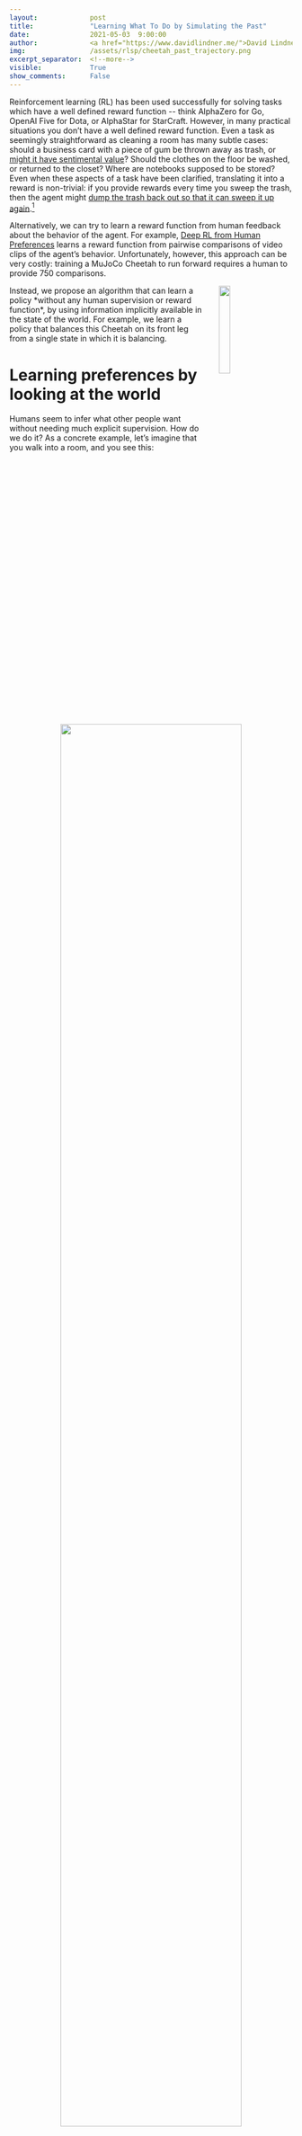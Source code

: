 ```yaml
---
layout:             post
title:              "Learning What To Do by Simulating the Past"
date:               2021-05-03  9:00:00
author:             <a href="https://www.davidlindner.me/">David Lindner</a>, <a href="https://rohinshah.com/">Rohin Shah</a>
img:                /assets/rlsp/cheetah_past_trajectory.png
excerpt_separator:  <!--more-->
visible:            True
show_comments:      False
---
```


<!-- Make colors work the same as in LaTeX -->
<script type="text/x-mathjax-config">
  MathJax.Hub.Config({ TeX: { extensions: ["color.js"] }});
</script>

<!-- twitter -->
<meta name="twitter:title" content="Learning What To Do by Simulating the Past">
<meta name="twitter:card" content="summary_large_image">
<meta name="twitter:image" content="https://bair.berkeley.edu/static/blog/example_post/image1.png">

<meta name="keywords" content="reinforcement learning, reward learning, imitation learning">
<meta name="description" content="The BAIR Blog">
<meta name="author" content="David Lindner, Rohin Shah">

Reinforcement learning (RL) has been used successfully for solving tasks which
have a well defined reward function -- think AlphaZero for Go, OpenAI Five for
Dota, or AlphaStar for StarCraft. However, in many practical situations you
don’t have a well defined reward function. Even a task as seemingly
straightforward as cleaning a room has many subtle cases: should a business
card with a piece of gum be thrown away as trash, or [might it have sentimental
value][1]? Should the clothes on the floor be washed, or returned to the
closet?  Where are notebooks supposed to be stored? Even when these aspects of
a task have been clarified, translating it into a reward is non-trivial: if you
provide rewards every time you sweep the trash, then the agent might [dump the
trash back out so that it can sweep it up again][2].[^podcast]

Alternatively, we can try to learn a reward function from human feedback about
the behavior of the agent. For example, [Deep RL from Human Preferences][3]
learns a reward function from pairwise comparisons of video clips of the
agent’s behavior. Unfortunately, however, this approach can be very costly:
training a MuJoCo Cheetah to run forward requires a human to provide 750
comparisons.

<img src="https://bair.berkeley.edu/static/blog/rlsp/cheetah_balancing_deep_rlsp.gif" width="20%" hspace="30" align="right">
Instead, we propose an algorithm that can learn a policy *without any human
supervision or reward function*, by using information implicitly available in
the state of the world. For example, we learn a policy that balances this
Cheetah on its front leg from a single state in which it is balancing.

<!--more-->

# Learning preferences by looking at the world

Humans seem to infer what other people want without needing much explicit
supervision. How do we do it? As a concrete example, let’s imagine that you
walk into a room, and you see this:

<p style="text-align:center;">
<img src="https://bair.berkeley.edu/static/blog/rlsp/cards.png" width="80%">
<br>
</p>

You’re probably going to immediately be a lot more careful, to ensure you don’t
knock down the elaborate house of cards.[^knock] But how exactly did you know
that you *shouldn’t* knock it down? Presumably you’ve never encountered a
situation like this before, so it can’t be past experience. Nor can it be
“built-in priors” from evolution -- our hunter-gatherer ancestors did not
routinely find giant houses of cards while foraging. No, the reason you know it
should not be knocked down is that *someone* has clearly put in a lot of effort
into making this house of cards -- it certainly didn’t build itself -- and they
wouldn’t have done so unless they really cared about it.

[Preferences Implicit in the State of the World][4] develops an algorithm,
*Reward Learning by Simulating the Past* (RLSP), that does this sort of
reasoning, allowing an agent to infer human preferences *without explicit
feedback*. As an example, consider the room environment below:

<p style="text-align:center;">
<img src="https://bair.berkeley.edu/static/blog/rlsp/rlsp.gif" width="80%">
<br>
</p>

When the robot is deployed, Alice asks it to navigate to the purple door. If we
were to encode this as a reward function that only rewards the robot while it
is at the purple door, the robot would take the shortest path to the purple
door, knocking over and breaking the vase – since no one said it shouldn’t do
that. The robot is perfectly aware that its plan causes it to break the vase,
but by default it doesn’t realize that it *shouldn’t* break the vase.

RLSP can instead infer that the vase should not be broken. At a high level, it
effectively considers all the ways that the past could have been, checks which
ones are consistent with the observed state, and infers a reward function based
on the result. If Alice didn’t care about whether the vase was broken, she
would have probably broken it some time in the past. If she *wanted* the vase
broken, she definitely would have broken it some time in the past. So the only
consistent explanation is that Alice cared about the vase being intact. In
contrast, we would observe the same state regardless of Alice’s preferences
about carpets, and so RLSP does not infer anything about those preferences.

<img src="https://bair.berkeley.edu/static/blog/rlsp/purple_cheetah.png" width="20%" hspace="30" align="right">
Unfortunately, this approach requires reasoning about all possible pasts, which
is intractable in even moderate environments. Prior work has only tested the
idea in very simple gridworld environments. What would it take to scale this
idea up to bigger, continuous environments, where we don’t have full knowledge
of the environment dynamics? Intuitively, it should still be possible to make
such inferences. Consider for example this Cheetah that is balancing on its
front leg. Just as before, we can reason that there are very few behaviors that
end up with the Cheetah in this particular state, and so the Cheetah “prefers”
to be balancing on one leg.

In [our latest paper presented at ICLR 2021][5], we introduce *Deep
Reward Learning by Simulating the Past (Deep RLSP)*, an extension of the RLSP
algorithm that can be scaled up to tasks like the balancing Cheetah task.

# Simulating the past

The key difficulty for scaling up RLSP to bigger environments is in how to
reason about “what must have happened in the past”. To address this, we
*sample* likely past trajectories, instead of enumerating all possible past
trajectories. In the case of the balancing Cheetah, we can infer that the
Cheetah must have followed a trajectory similar to the one shown here:

<p style="text-align:center;">
<img src="https://bair.berkeley.edu/static/blog/rlsp/cheetah_past_trajectory.png" width="90%">
<br>
</p>

Model-based RL algorithms often simulate the future by rolling out a policy
$\pi(a_t \mid s_t)$ to choose actions and an environment dynamics model
$\mathcal{T}(s_{t+1} \mid s_t, a_t)$ to predict future states. Similarly, we
simulate the past by rolling out an inverse policy $\pi^{-1}(a_t \mid s_{t+1})$
that predicts which action $a_t$ the user took that resulted in the state
$s_{t+1}$, and an inverse environment dynamics model $\mathcal{T}^{-1}(s_t \mid
s_{t+1}, a_t)$ that predicts the state $s_t$ from which the chosen action $a_t$
would have led to $s_{t+1}$. By alternating between predicting past actions,
and predicting past states from which those actions were taken, we can simulate
trajectories arbitrarily far into the past.

Before we get into the details of how we train these models, let’s first
understand how we’re going to use the trained models to infer preferences from
an observed state $s_0$.

# The Deep RLSP gradient estimator

The RLSP algorithm uses gradient ascent to continuously update a linear reward
function to explain an observed state $s_0$. To scale this idea up we make two
key changes to their approach: (1) we learn a feature representation of each
state, and model the reward function as linear in these features, and (2) we
approximate the RLSP gradient by sampling likely past trajectories instead of
enumerating all possible past trajectories. See our paper for a detailed
discussion of the derivation.

This results in the Deep RLSP gradient estimator that aims to maximize the
likelihood of an observed state $s_0$ under a reward function defined with a
parameter vector $\theta$:

<span style="text-align:center;">
$$\displaystyle \nabla_{\theta} \ln p(s_0 \mid \theta) = {\color{Blue}\mathop{\mathbb{E}}\limits_{\tau_{-T:-1}~\sim~\langle s_0, \pi^{-1}, \mathcal{T}^{-1} \rangle}} \left[ {\color{ForestGreen}\left( \sum_{t=-T}^{0} \phi(s_t) \right)}  - {\color{Brown}\mathop{\mathbb{E}}\limits_{\tau'~\sim~\langle s_{-T}, \pi, \mathcal{T} \rangle}} \left[ {\color{Red}\left( \sum_{t=-T}^{0} \phi(s'_t) \right)} \right] \right]$$
</span>

<!-- Alternative image of equation
<p style="text-align:center;">
<img src="https://bair.berkeley.edu/static/blog/rlsp/rlsp_gradient.png" width="100%">
<br>
</p>
-->

Intuitively the gradient is computed in three steps: First, we <b><font color="#102694">simulate backwards</font></b>
to determine what <b><font color="#129F57">must have happened</font></b> before $s_0$. Second, we <b><font color="#772206">simulate forwards</font></b> to determine <b><font color="#FF2E17">what the current policy (which is optimized for $\theta$) does</font></b>. Third, we compute
the difference of the backward and forward trajectories. This gradient changes
the reward parameter $\theta$ such that it rewards the features observed in the
backward trajectories, and punishes the features observed in the forward
trajectories. As a result, when the reward is reoptimized, the new policy will
tend to create trajectories that are less like the forward trajectories and
more like the backward trajectories.

In other words, the gradient encourages a reward function such that the
backward trajectories (what must have been done in the past) and forward
trajectories (what an agent would do using the current reward) are *consistent*
with each other. Once the trajectories are consistent, the gradient becomes
zero, and we have learned a reward function that is likely to cause the
observed state $s_0$.

The core of our algorithm is to perform gradient ascent using this gradient.
However, we need access to $\phi$, $\pi^{-1}$, $\mathcal{T}^{-1}$, $\pi$, and
$\mathcal{T}$ to compute the gradient. We learn these models from an initial
dataset $\mathcal{D}$ of environment interactions. Note that $\mathcal{D}$ need
not involve any human input: in our experiments, we use rollouts of a random
policy to produce $\mathcal{D}$. We can then learn the necessary models as
follows:

1. The feature function $\phi$ can be trained by applying any self-supervised representation learning technique to $\mathcal{D}$. We use a Variational Autoencoder (VAE) in our experiments.
2. The forward policy $\pi$ is trained using deep RL. We use Soft-Actor-Critic (SAC) in our experiments.
3. The forward environment dynamics $\mathcal{T}$ do not need to be learned, as we have access to a simulator for the environment.
4. The inverse policy $\pi^{-1}$ is trained using supervised learning on $(s, a, s’)$ transitions collected when executing $\pi$.
5. The inverse environment dynamics $\mathcal{T}^{-1}$ is trained using supervised learning on $(s, a, s’)$ transitions in $\mathcal{D}$.

# Deep RLSP in MuJoCo

To test our algorithm, we applied it to tasks in the MuJoCo simulator. These
environments are commonly used to benchmark RL algorithms, and a typical task
would be to make simulated robots walk.

To evaluate Deep RLSP, we use RL to train policies that walk, run or hop
forward, and then sample a single state from these policies. Deep RLSP must
then use just that state to infer that it is supposed to make the simulated
robot walk forward. Note that this task is a little easier than it sounds
because the state information in MuJoCo not only contains joint positions, but
also velocities, so a single state also provides some information about how the
robot is moving.

Our experiments show that this works reasonably well. We tested it primarily
for a Cheetah robot and a Hopper robot, and in both cases it did in fact learn
to move forward. Of course, the learned policies don’t perform worse as well as
policies that are directly trained on the true reward function.

But the whole point of Deep RLSP is to learn in situations where we *don’t*
have a reward. So, as a more interesting test case, we used Deep RLSP to
imitate behaviors from a single state that are hard to explicitly specify in a
reward function. We generated a set of “skills” using an unsupervised skill
discovery algorithm called [DADS][8], including the balancing skill that we saw
earlier.  Again, we sampled a single state or a small number of states, and
checked whether Deep RLSP would learn to mimic the skill.

Since we don’t have access to a true reward function for “balancing”, we do not
have an obvious way to quantitatively evaluate the performance of Deep RLSP. We
instead looked at [videos of the learned policies][6] and judged them
qualitatively. For example, here is the original balancing Cheetah, alongside
the behavior learned by Deep RLSP using a single input state:

<p style="text-align:center;">
<img src="https://bair.berkeley.edu/static/blog/rlsp/cheetah_balancing_original.gif" hspace="10" height="230">
<img src="https://bair.berkeley.edu/static/blog/rlsp/sampled_state.png" hspace="10" height="230">
<img src="https://bair.berkeley.edu/static/blog/rlsp/cheetah_balancing_deep_rlsp.gif" hspace="10" height="230">
<br>
<i>
From left to right: <b>Original policy</b>, <b>Sampled state</b>, and <b>Deep RLSP policy</b>.
</i>
</p>

The behavior isn’t perfect -- you can see that the head sometimes touches the
ground, and it doesn’t seem particularly *good* at balancing -- but it has
clearly learned the broad outline of what should be done.

# Looking forward

While our initial evaluation of Deep RLSP is promising, there is much remaining
work for learning preferences from the state of the world.

The main requirement for Deep RLSP to work well is to learn good models of the
inverse environment dynamics and inverse policy, and a good feature function.
In the MuJoCo environments we relied on simple representation learning for the
feature function and supervised learning for the models. This approach is
unlikely to work for much bigger environments or real-world robotics
applications. However, we are optimistic that advances in model-based RL can
directly be applied to this problem.

A second open question is how to learn preferences from the state of the world
in a multiagent setting. Typically the state will be optimized by one or more
*humans*, and we want a different *robot* to learn these preferences. Deep RLSP
currently learns the human’s reward and policy, but ultimately we want to use
that to inform the robot’s behavior. In our experiments, the “human” and
“robot” were the same, and so we could directly use the inferred policy as our
robot policy, but obviously this will not be the case in a realistic
application.

Finally, while we focused on imitation learning in this project, Deep RLSP is
also very promising for learning *safety constraints*, such as “don’t break the
vase”. We hope that the idea of learning preferences from the state of the
world will also be useful for applying RL in safety critical environments.

*This post is based on the paper “[Learning What To Do by Simulating the
Past][5]”, presented at ICLR 2021. You can see our trained policies on
our [website][6].  We also provide code to reproduce our experiments
[here][7].*

<hr>

[^podcast]: See timestamp 31:47 in the linked podcast. Transcript: ‘One of the examples that I give is my friend and collaborator, Tom Griffiths. When his daughter was really young, she had this toy brush and pan, and she swept up some stuff on the floor and put it in the trash. And he praised her, like “Oh, wow, good job. You swept that really well.” And the daughter was very proud.  And then without missing a beat, she dumps the trash back out onto the floor in order to sweep it up a second time and get the same praise a second time.’

[^knock]: Or maybe you immediately want to knock it down, because you like to
    see the world burn. Still, the point is that you do know that it counts as
    “destruction”, rather than just being a random side effect that nobody
    cares about.


[1]:https://brooklyn99.fandom.com/wiki/The_Takeback
[2]:https://80000hours.org/podcast/episodes/brian-christian-the-alignment-problem/
[3]:https://arxiv.org/pdf/1706.03741.pdf
[4]:https://arxiv.org/abs/1902.04198
[5]:https://arxiv.org/abs/2104.03946
[6]:https://sites.google.com/view/deep-rlsp
[7]:https://github.com/HumanCompatibleAI/deep-rlsp
[8]:https://sites.google.com/view/dads-skill/home/dads-iclr2020?authuser=0
